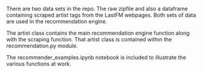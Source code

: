 
There are two data sets in the repo. The raw zipfile and also a dataframe containing scraped artist tags from the LastFM webpages. Both sets of data are used in the recommendation engine.

The artist class contains the main recommendation engine function along with the scraping function. That artist class is contained within the recommendation.py module.

The recommender_examples.ipynb notebook is included to illustrate the various functions at work.

